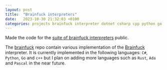 ```yaml
---
layout: post
title:  "Brainfuck interpreters"
date:   2023-10-30 21:32:03 +0100
categories: projects brainfuck interpreter dotnet csharp cpp python go
---
```

Made the code for the [suite of brainfuck interpreters](https://github.com/sanelli/turing) public.

The [brainfuck](https://github.com/sanelli/turing) repo contain various implementation of the [Brainfuck](https://en.wikipedia.org/wiki/Brainfuck) interpreter.
It is currently implemented in the following languages: `C#`, `Python`, `Go` and `c++` but I plan on adding more languages such as `Rust`, `Ada` and `Pascal` in the near future.